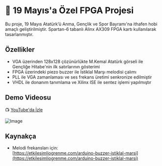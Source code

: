 # 🎉 19 Mayıs'a Özel FPGA Projesi

Bu proje, 19 Mayıs Atatürk’ü Anma, Gençlik ve Spor Bayramı'na ithafen hobi amaçlı geliştirilmiştir. Spartan-6 tabanlı Alinx AX309 FPGA kartı kullanılarak tasarlanmıştır.

## Özellikler

- VGA üzerinden 128x128 çözünürlükte M.Kemal Atatürk görseli ile Gençliğe Hitabe'nin ilk satırlarının gösterimi  
- FPGA üzerindeki piezo buzzer ile İstiklal Marşı melodisi çalımı  
- PLL ile VGA zamanlaması ve ses frekans üretimi senkronize edilmiştir  
- VHDL ile donanım tanımlama ve Xilinx ISE ile sentez işlemi yapılmıştır  

## Demo Videosu

📺 [YouTube'da İzle](https://www.youtube.com/watch?v=VoSPl_xEulQ)

![Image](https://github.com/user-attachments/assets/e189deca-35a9-4f7a-a2d5-b8d4e11d35e9)

## Kaynakça

- Melodi frekansları için:  
  [https://etkilesimliogrenme.com/arduino-buzzer-istiklal-marsi](https://etkilesimliogrenme.com/arduino-buzzer-istiklal-marsi)



